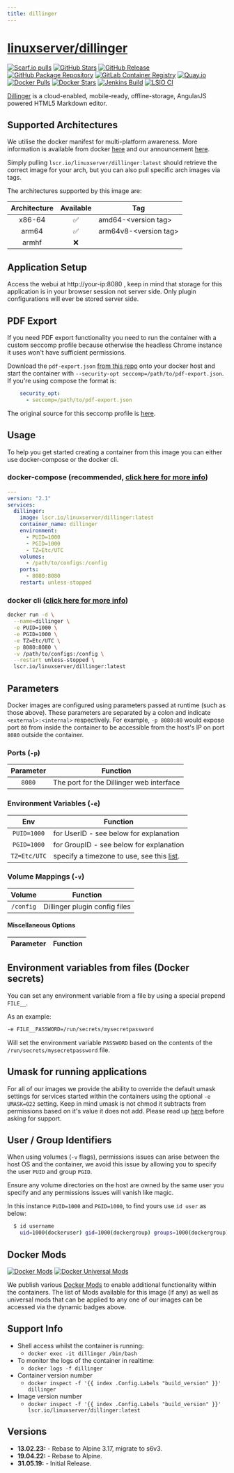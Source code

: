 ```yaml
---
title: dillinger
---
```

<!-- DO NOT EDIT THIS FILE MANUALLY  -->
<!-- Please read the https://github.com/linuxserver/docker-dillinger/blob/master/.github/CONTRIBUTING.md -->

# [linuxserver/dillinger](https://github.com/linuxserver/docker-dillinger)

[![Scarf.io pulls](https://scarf.sh/installs-badge/linuxserver-ci/linuxserver%2Fdillinger?color=94398d&label-color=555555&logo-color=ffffff&style=for-the-badge&package-type=docker)](https://scarf.sh/gateway/linuxserver-ci/docker/linuxserver%2Fdillinger)
[![GitHub Stars](https://img.shields.io/github/stars/linuxserver/docker-dillinger.svg?color=94398d&labelColor=555555&logoColor=ffffff&style=for-the-badge&logo=github)](https://github.com/linuxserver/docker-dillinger)
[![GitHub Release](https://img.shields.io/github/release/linuxserver/docker-dillinger.svg?color=94398d&labelColor=555555&logoColor=ffffff&style=for-the-badge&logo=github)](https://github.com/linuxserver/docker-dillinger/releases)
[![GitHub Package Repository](https://img.shields.io/static/v1.svg?color=94398d&labelColor=555555&logoColor=ffffff&style=for-the-badge&label=linuxserver.io&message=GitHub%20Package&logo=github)](https://github.com/linuxserver/docker-dillinger/packages)
[![GitLab Container Registry](https://img.shields.io/static/v1.svg?color=94398d&labelColor=555555&logoColor=ffffff&style=for-the-badge&label=linuxserver.io&message=GitLab%20Registry&logo=gitlab)](https://gitlab.com/linuxserver.io/docker-dillinger/container_registry)
[![Quay.io](https://img.shields.io/static/v1.svg?color=94398d&labelColor=555555&logoColor=ffffff&style=for-the-badge&label=linuxserver.io&message=Quay.io)](https://quay.io/repository/linuxserver.io/dillinger)
[![Docker Pulls](https://img.shields.io/docker/pulls/linuxserver/dillinger.svg?color=94398d&labelColor=555555&logoColor=ffffff&style=for-the-badge&label=pulls&logo=docker)](https://hub.docker.com/r/linuxserver/dillinger)
[![Docker Stars](https://img.shields.io/docker/stars/linuxserver/dillinger.svg?color=94398d&labelColor=555555&logoColor=ffffff&style=for-the-badge&label=stars&logo=docker)](https://hub.docker.com/r/linuxserver/dillinger)
[![Jenkins Build](https://img.shields.io/jenkins/build?labelColor=555555&logoColor=ffffff&style=for-the-badge&jobUrl=https%3A%2F%2Fci.linuxserver.io%2Fjob%2FDocker-Pipeline-Builders%2Fjob%2Fdocker-dillinger%2Fjob%2Fmaster%2F&logo=jenkins)](https://ci.linuxserver.io/job/Docker-Pipeline-Builders/job/docker-dillinger/job/master/)
[![LSIO CI](https://img.shields.io/badge/dynamic/yaml?color=94398d&labelColor=555555&logoColor=ffffff&style=for-the-badge&label=CI&query=CI&url=https%3A%2F%2Fci-tests.linuxserver.io%2Flinuxserver%2Fdillinger%2Flatest%2Fci-status.yml)](https://ci-tests.linuxserver.io/linuxserver/dillinger/latest/index.html)

[Dillinger](https://github.com/joemccann/dillinger) is a cloud-enabled, mobile-ready, offline-storage, AngularJS powered HTML5 Markdown editor.

## Supported Architectures

We utilise the docker manifest for multi-platform awareness. More information is available from docker [here](https://github.com/docker/distribution/blob/master/docs/spec/manifest-v2-2.md#manifest-list) and our announcement [here](https://blog.linuxserver.io/2019/02/21/the-lsio-pipeline-project/).

Simply pulling `lscr.io/linuxserver/dillinger:latest` should retrieve the correct image for your arch, but you can also pull specific arch images via tags.

The architectures supported by this image are:

| Architecture | Available | Tag |
| :----: | :----: | ---- |
| x86-64 | ✅ | amd64-\<version tag\> |
| arm64 | ✅ | arm64v8-\<version tag\> |
| armhf | ❌ | |

## Application Setup

Access the webui at http://your-ip:8080 , keep in mind that storage for this application is in your browser session not server side. Only plugin configurations will ever be stored server side.

## PDF Export

If you need PDF export functionality you need to run the container with a custom seccomp profile because otherwise the headless Chrome instance it uses won't have sufficient permissions.

Download the `pdf-export.json` [from this repo](https://raw.githubusercontent.com/linuxserver/docker-dillinger/master/pdf-export.json) onto your docker host and start the container with `--security-opt seccomp=/path/to/pdf-export.json`. If you're using compose the format is:

```yaml
    security_opt:
      - seccomp=/path/to/pdf-export.json
```

The original source for this seccomp profile is [here](https://github.com/jessfraz/dotfiles/blob/master/etc/docker/seccomp/chrome.json).

## Usage

To help you get started creating a container from this image you can either use docker-compose or the docker cli.

### docker-compose (recommended, [click here for more info](https://docs.linuxserver.io/general/docker-compose))

```yaml
---
version: "2.1"
services:
  dillinger:
    image: lscr.io/linuxserver/dillinger:latest
    container_name: dillinger
    environment:
      - PUID=1000
      - PGID=1000
      - TZ=Etc/UTC
    volumes:
      - /path/to/configs:/config
    ports:
      - 8080:8080
    restart: unless-stopped
```

### docker cli ([click here for more info](https://docs.docker.com/engine/reference/commandline/cli/))

```bash
docker run -d \
  --name=dillinger \
  -e PUID=1000 \
  -e PGID=1000 \
  -e TZ=Etc/UTC \
  -p 8080:8080 \
  -v /path/to/configs:/config \
  --restart unless-stopped \
  lscr.io/linuxserver/dillinger:latest

```

## Parameters

Docker images are configured using parameters passed at runtime (such as those above). These parameters are separated by a colon and indicate `<external>:<internal>` respectively. For example, `-p 8080:80` would expose port `80` from inside the container to be accessible from the host's IP on port `8080` outside the container.

### Ports (`-p`)

| Parameter | Function |
| :----: | --- |
| `8080` | The port for the Dillinger web interface |

### Environment Variables (`-e`)

| Env | Function |
| :----: | --- |
| `PUID=1000` | for UserID - see below for explanation |
| `PGID=1000` | for GroupID - see below for explanation |
| `TZ=Etc/UTC` | specify a timezone to use, see this [list](https://en.wikipedia.org/wiki/List_of_tz_database_time_zones#List). |

### Volume Mappings (`-v`)

| Volume | Function |
| :----: | --- |
| `/config` | Dillinger plugin config files |

#### Miscellaneous Options

| Parameter | Function |
| :-----:   | --- |

## Environment variables from files (Docker secrets)

You can set any environment variable from a file by using a special prepend `FILE__`.

As an example:

```bash
-e FILE__PASSWORD=/run/secrets/mysecretpassword
```

Will set the environment variable `PASSWORD` based on the contents of the `/run/secrets/mysecretpassword` file.

## Umask for running applications

For all of our images we provide the ability to override the default umask settings for services started within the containers using the optional `-e UMASK=022` setting.
Keep in mind umask is not chmod it subtracts from permissions based on it's value it does not add. Please read up [here](https://en.wikipedia.org/wiki/Umask) before asking for support.

## User / Group Identifiers

When using volumes (`-v` flags), permissions issues can arise between the host OS and the container, we avoid this issue by allowing you to specify the user `PUID` and group `PGID`.

Ensure any volume directories on the host are owned by the same user you specify and any permissions issues will vanish like magic.

In this instance `PUID=1000` and `PGID=1000`, to find yours use `id user` as below:

```bash
  $ id username
    uid=1000(dockeruser) gid=1000(dockergroup) groups=1000(dockergroup)
```

## Docker Mods

[![Docker Mods](https://img.shields.io/badge/dynamic/yaml?color=94398d&labelColor=555555&logoColor=ffffff&style=for-the-badge&label=dillinger&query=%24.mods%5B%27dillinger%27%5D.mod_count&url=https%3A%2F%2Fraw.githubusercontent.com%2Flinuxserver%2Fdocker-mods%2Fmaster%2Fmod-list.yml)](https://mods.linuxserver.io/?mod=dillinger "view available mods for this container.") [![Docker Universal Mods](https://img.shields.io/badge/dynamic/yaml?color=94398d&labelColor=555555&logoColor=ffffff&style=for-the-badge&label=universal&query=%24.mods%5B%27universal%27%5D.mod_count&url=https%3A%2F%2Fraw.githubusercontent.com%2Flinuxserver%2Fdocker-mods%2Fmaster%2Fmod-list.yml)](https://mods.linuxserver.io/?mod=universal "view available universal mods.")

We publish various [Docker Mods](https://github.com/linuxserver/docker-mods) to enable additional functionality within the containers. The list of Mods available for this image (if any) as well as universal mods that can be applied to any one of our images can be accessed via the dynamic badges above.

## Support Info

* Shell access whilst the container is running:
  * `docker exec -it dillinger /bin/bash`
* To monitor the logs of the container in realtime:
  * `docker logs -f dillinger`
* Container version number
  * `docker inspect -f '{{ index .Config.Labels "build_version" }}' dillinger`
* Image version number
  * `docker inspect -f '{{ index .Config.Labels "build_version" }}' lscr.io/linuxserver/dillinger:latest`

## Versions

* **13.02.23:** - Rebase to Alpine 3.17, migrate to s6v3.
* **19.04.22:** - Rebase to Alpine.
* **31.05.19:** - Initial Release.
